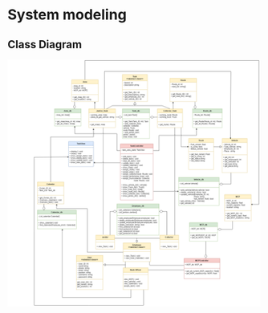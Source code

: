 


# System modeling

## Class Diagram


![Class Diagram](https://github.com/diyuenji/SE_assignment/blob/main/System%20Modeling/Class%20Diagram/Class%20Diagram.drawio.png)

